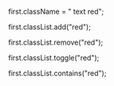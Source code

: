 first.className = " text red";

first.classList.add("red");

first.classList.remove("red");

first.classList.toggle("red");

first.classList.contains("red");
